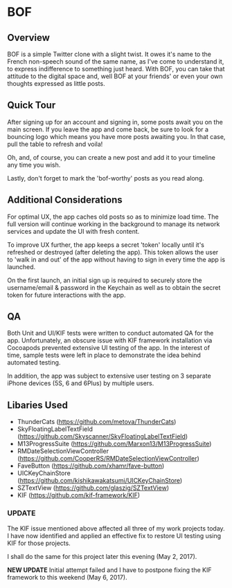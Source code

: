 # BOF

## Overview
BOF is a simple Twitter clone with a slight twist. It owes it's name to the French non-speech sound of the same name, as I've come to understand it, to express indifference to something just heard. With BOF, you can take that attitude to the digital space and, well BOF at your friends' or even your own thoughts expressed as little posts.

## Quick Tour
After signing up for an account and signing in, some posts await you on the main screen. If you leave the app and come back, be sure to look for a bouncing logo which means you have more posts awaiting you. In that case, pull the table to refresh and voila!

Oh, and, of course, you can create a new post and add it to your timeline any time you wish.

Lastly, don't forget to mark the 'bof-worthy' posts as you read along.

## Additional Considerations
For optimal UX, the app caches old posts so as to minimize load time. The full version will continue working in the background to manage its network services and update the UI with fresh content.

To improve UX further, the app keeps a secret 'token' locally until it's refreshed or destroyed (after deleting the app). This token allows the user to 'walk in and out' of the app without having to sign in every time the app is launched.

On the first launch, an initial sign up is required to securely store the username/email & password in the Keychain as well as to obtain the secret token for future interactions with the app.

## QA
Both Unit and UI/KIF tests were written to conduct automated QA for the app. Unfortunately, an obscure issue with KIF framework installation via Cocoapods prevented extensive UI testing of the app. In the interest of time, sample tests were left in place to demonstrate the idea behind automated testing.

In addition, the app was subject to extensive user testing on 3 separate iPhone devices (5S, 6 and 6Plus) by multiple users.

## Libaries Used
* ThunderCats (https://github.com/metova/ThunderCats)
* SkyFloatingLabelTextField (https://github.com/Skyscanner/SkyFloatingLabelTextField)
* M13ProgressSuite (https://github.com/Marxon13/M13ProgressSuite)
* RMDateSelectionViewController (https://github.com/CooperRS/RMDateSelectionViewController)
* FaveButton (https://github.com/xhamr/fave-button)
* UICKeyChainStore (https://github.com/kishikawakatsumi/UICKeyChainStore)
* SZTextView (https://github.com/glaszig/SZTextView)
* KIF (https://github.com/kif-framework/KIF)


### UPDATE
The KIF issue mentioned above affected all three of my work projects today. I have now identified and applied an effective fix to restore UI testing using KIF for those projects.

I shall do the same for this project later this evening (May 2, 2017).

**NEW UPDATE**
Initial attempt failed and I have to postpone fixing the KIF framework to this weekend (May 6, 2017).
